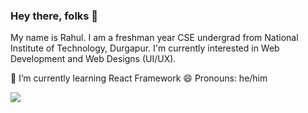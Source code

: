 ### Hey there, folks 👋

My name is Rahul. I am a freshman year CSE undergrad from National Institute of Technology, Durgapur. I'm currently interested in Web Development and Web Designs (UI/UX).

🌱 I’m currently learning React Framework
😄 Pronouns: he/him

![](https://komarev.com/ghpvc/?username=goofynugtz&color=blueviolet&style=flat-square)
